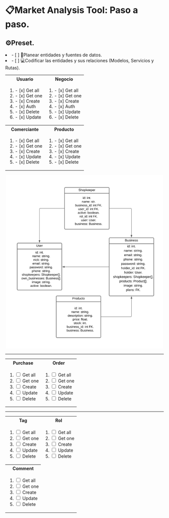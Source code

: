 # 📋Market Analysis Tool: Paso a paso.

## ⚙️Preset.
<li>
    - [ ] 🧠Planear entidades y fuentes de datos.
</li>

<li>
    - [ ] 💻Codificar las entidades y sus relaciones (Modelos, Servicios y Rutas).
</li>
        <table width="500" align="center">
        <tr>
            <th>Usuario</th>
            <th>Negocio</th>
        </tr>
        <tr>
            <td>
                <ol>
                    <li>
                         - [x] Get all
                    </li>
                    <li>
                         - [x] Get one
                    </li>
                    <li>
                         - [x] Create
                    </li>
                    <li>
                         - [x] Auth
                    </li>
                    <li>
                         - [x] Delete
                    </li>
                    <li>
                         - [x] Update
                    </li>
                </ol>
            </td>
            <td>
                <ol>
                    <li>
                         - [x] Get all
                    </li>
                    <li>
                         - [x] Get one
                    </li>
                    <li>
                         - [x] Create
                    </li>
                    <li>
                         - [x] Auth
                    </li>
                    <li>
                         - [x] Update
                    </li>
                    <li>
                         - [x] Delete
                    </li>
                </ol>
            </td>
        </tr>
        <tr>
            <th>Comerciante</th>
            <th>Producto</th>
        </tr>
        <tr>
            <td>
                <ol>
                    <li>
                        - [x] Get all
                    </li>
                    <li>
                        - [x] Get one
                    </li>
                    <li>
                        - [x] Create
                    </li>
                    <li>
                        - [x] Update
                    </li>
                    <li>
                        - [x] Delete
                    </li>
                </ol>
            </td>
            <td>
                <ol>
                    <li>
                        - [x] Get all
                    </li>
                    <li>
                        - [x] Get one
                    </li>
                    <li>
                        - [x] Create
                    </li>
                    <li>
                        - [x] Update
                    </li>
                    <li>
                        - [x] Delete
                    </li>
                </ol>
            </td>
        </tr>
    </table>
<p align="center">
    <img src="./assets/ER1.svg" alt="Diagrama ER" width="500"/>
</p>
<hr/>
        <table width="500" align="center">
        <tr>
            <th>Purchase</th>
            <th>Order</th>
        </tr>
        <tr>
            <td>
                <ol>
                    <li>
                        <input type="checkbox">
                        <label>Get all</label>
                    </li>
                    <li>
                        <input type="checkbox">
                        <label>Get one</label>
                    </li>
                    <li>
                        <input type="checkbox">
                        <label>Create</label>
                    </li>
                    <li>
                        <input type="checkbox">
                        <label>Update</label>
                    </li>
                    <li>
                        <input type="checkbox">
                        <label>Delete</label>
                    </li>
                </ol>
            </td>
            <td>
                <ol>
                    <li>
                        <input type="checkbox">
                        <label>Get all</label>
                    </li>
                    <li>
                        <input type="checkbox">
                        <label>Get one</label>
                    </li>
                    <li>
                        <input type="checkbox">
                        <label>Create</label>
                    </li>
                    <li>
                        <input type="checkbox">
                        <label>Update</label>
                    </li>
                    <li>
                        <input type="checkbox">
                        <label>Delete</label>
                    </li>
                </ol>
            </td>
        </tr>
    </table>
<hr/>
    <table width="500" align="center">
        <tr>
            <th>Tag</th>
            <th>Rol</th>
        </tr>
        <tr>
            <td>
                <ol>
                    <li>
                        <input type="checkbox">
                        <label>Get all</label>
                    </li>
                    <li>
                        <input type="checkbox">
                        <label>Get one</label>
                    </li>
                    <li>
                        <input type="checkbox">
                        <label>Create</label>
                    </li>
                    <li>
                        <input type="checkbox">
                        <label>Update</label>
                    </li>
                    <li>
                        <input type="checkbox">
                        <label>Delete</label>
                    </li>
                </ol>
            </td>
            <td>
                <ol>
                    <li>
                        <input type="checkbox">
                        <label>Get all</label>
                    </li>
                    <li>
                        <input type="checkbox">
                        <label>Get one</label>
                    </li>
                    <li>
                        <input type="checkbox">
                        <label>Create</label>
                    </li>
                    <li>
                        <input type="checkbox">
                        <label>Update</label>
                    </li>
                    <li>
                        <input type="checkbox">
                        <label>Delete</label>
                    </li>
                </ol>
            </td>
        </tr>
        <tr>
            <th>Comment</th>
        </tr>
        <tr>
            <td>
                <ol>
                    <li>
                        <input type="checkbox">
                        <label>Get all</label>
                    </li>
                    <li>
                        <input type="checkbox">
                        <label>Get one</label>
                    </li>
                    <li>
                        <input type="checkbox">
                        <label>Create</label>
                    </li>
                    <li>
                        <input type="checkbox">
                        <label>Update</label>
                    </li>
                    <li>
                        <input type="checkbox">
                        <label>Delete</label>
                    </li>
                </ol>
            </td>
        </tr>
    </table>
